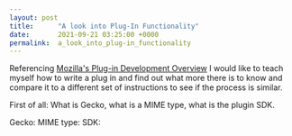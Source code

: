 ```yaml
---
layout: post
title:      "A look into Plug-In Functionality"
date:       2021-09-21 03:25:00 +0000
permalink:  a_look_into_plug-in_functionality
---
```




Referencing [Mozilla's Plug-in Development Overview](https://developer.mozilla.org/en-US/docs/Plugins/Guide/Plug-in_Development_Overview) I would like to teach myself how to write a plug in and find out what more there is to know and compare it to a different set of instructions to see if the process is similar.

First of all: What is Gecko, what is a MIME type, what is the plugin SDK.

Gecko:
MIME type:
SDK:

